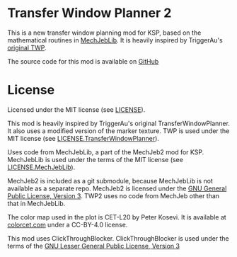 # Transfer Window Planner 2

This is a new transfer window planning mod for KSP, based on the mathematical
routines in [MechJebLib](https://github.com/MuMech/MechJeb2). It is heavily
inspired by TriggerAu's [original TWP](https://forum.kerbalspaceprogram.com/topic/84005--).

The source code for this mod is available on
[GitHub](https://github.com/Nazfib/TransferWindowPlanner2)

# License

Licensed under the MIT license (see [LICENSE](/LICENSE)). 

This mod is heavily inspired by TriggerAu's original TransferWindowPlanner. It
also uses a modified version of the marker texture. TWP is used under the MIT
license (see [LICENSE.TransferWindowPlanner](/LICENSE.TransferWindowPlanner)).

Uses code from MechJebLib, a part of the MechJeb2 mod for KSP. MechJebLib is
used under the terms of the MIT license (see
[LICENSE.MechJebLib](/LICENSE.MechJebLib)).

MechJeb2 is included as a git submodule, because MechJebLib is not available as
a separate repo. MechJeb2 is licensed under the [GNU General Public License, 
Version 3](https://github.com/MuMech/MechJeb2/blob/fcc1b4c0e044244fa3f7fec0efb37127d9bae59d/LICENSE.md).
TWP2 uses no code from MechJeb other than that in MechJebLib.

The color map used in the plot is CET-L20 by Peter Kosevi. It is available at
[colorcet.com](https://colorcet.com) under a CC-BY-4.0 license.

This mod uses ClickThroughBlocker. ClickThroughBlocker is used under the terms
of the [GNU Lesser General Public License, Version 3](/LICENSE.ClickThroughBlocker)


